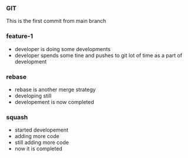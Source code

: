 ### GIT
This is the first commit from main branch

### feature-1
* developer is doing some developments
* developer spends some tine and pushes to git lot of time as a part of development

### rebase
* rebase is another merge strategy
* developing still
* developement is now completed

### squash
* started developement
* adding more code
* still adding more code
* now it is completed